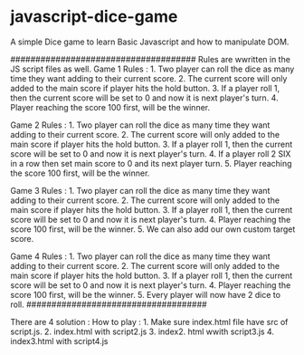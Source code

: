 # javascript-dice-game

A simple Dice game to learn Basic Javascript and how to manipulate DOM.

#####################################
Rules are wwritten in the JS script files as well.
Game 1 Rules : 
    1. Two player can roll the dice as many time they want adding to their current score.
    2. The current score will only added to the main score if player hits the hold button.
    3. If a player roll 1, then the current score will be set to 0 and now it is next player's turn.
    4. Player reaching the score 100 first, will be the winner.
    
Game 2 Rules : 
    1. Two player can roll the dice as many time they want adding to their current score.
    2. The current score will only added to the main score if player hits the hold button.
    3. If a player roll 1, then the current score will be set to 0 and now it is next player's turn.
    4. If a player roll 2 SIX in a row then set main score to 0 and its next player turn.
    5. Player reaching the score 100 first, will be the winner.
    
Game 3 Rules : 
    1. Two player can roll the dice as many time they want adding to their current score.
    2. The current score will only added to the main score if player hits the hold button.
    3. If a player roll 1, then the current score will be set to 0 and now it is next player's turn.
    4. Player reaching the score 100 first, will be the winner.
    5. We can also add our own custom target score.
    
Game 4 Rules : 
    1. Two player can roll the dice as many time they want adding to their current score.
    2. The current score will only added to the main score if player hits the hold button.
    3. If a player roll 1, then the current score will be set to 0 and now it is next player's turn.
    4. Player reaching the score 100 first, will be the winner.
    5. Every player will now have 2 dice to roll.
####################################

There are 4 solution : 
How to play : 
    1. Make sure index.html file have src of script.js.
    2. index.html with script2.js
    3. index2. html wwith script3.js
    4. index3.html with script4.js


